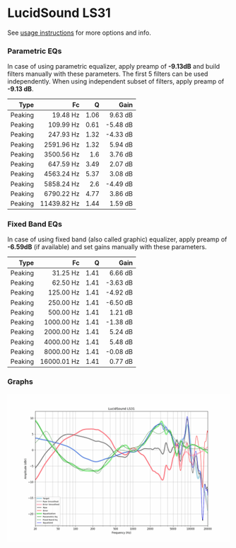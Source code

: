 # LucidSound LS31
See [usage instructions](https://github.com/jaakkopasanen/AutoEq#usage) for more options and info.

### Parametric EQs
In case of using parametric equalizer, apply preamp of **-9.13dB** and build filters manually
with these parameters. The first 5 filters can be used independently.
When using independent subset of filters, apply preamp of **-9.13 dB**.

| Type    | Fc          |    Q | Gain     |
|--------:|------------:|-----:|---------:|
| Peaking | 19.48 Hz    | 1.06 | 9.63 dB  |
| Peaking | 109.99 Hz   | 0.61 | -5.48 dB |
| Peaking | 247.93 Hz   | 1.32 | -4.33 dB |
| Peaking | 2591.96 Hz  | 1.32 | 5.94 dB  |
| Peaking | 3500.56 Hz  | 1.6  | 3.76 dB  |
| Peaking | 647.59 Hz   | 3.49 | 2.07 dB  |
| Peaking | 4563.24 Hz  | 5.37 | 3.08 dB  |
| Peaking | 5858.24 Hz  | 2.6  | -4.49 dB |
| Peaking | 6790.22 Hz  | 4.77 | 3.86 dB  |
| Peaking | 11439.82 Hz | 1.44 | 1.59 dB  |

### Fixed Band EQs
In case of using fixed band (also called graphic) equalizer, apply preamp of **-6.59dB**
(if available) and set gains manually with these parameters.

| Type    | Fc          |    Q | Gain     |
|--------:|------------:|-----:|---------:|
| Peaking | 31.25 Hz    | 1.41 | 6.66 dB  |
| Peaking | 62.50 Hz    | 1.41 | -3.63 dB |
| Peaking | 125.00 Hz   | 1.41 | -4.92 dB |
| Peaking | 250.00 Hz   | 1.41 | -6.50 dB |
| Peaking | 500.00 Hz   | 1.41 | 1.21 dB  |
| Peaking | 1000.00 Hz  | 1.41 | -1.38 dB |
| Peaking | 2000.00 Hz  | 1.41 | 5.24 dB  |
| Peaking | 4000.00 Hz  | 1.41 | 5.48 dB  |
| Peaking | 8000.00 Hz  | 1.41 | -0.08 dB |
| Peaking | 16000.01 Hz | 1.41 | 0.77 dB  |

### Graphs
![](./LucidSound%20LS31.png)